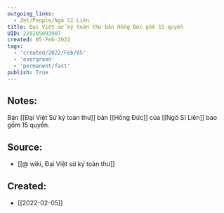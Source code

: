 ```yaml
---
outgoing_links:
  - Zet/People/Ngô Sĩ Liên
title: Đại Việt sử ký toàn thư bản Hồng Đức gồm 15 quyển
UID: 220205093907
created: 05-Feb-2022
tags:
  - 'created/2022/Feb/05'
  - 'evergreen'
  - 'permanent/fact'
publish: True
---
```

## Notes:
Bản [[Đại Việt Sử ký toàn thư]] bản [[Hồng Đức]] của [[Ngô Sĩ Liên]] bao gồm 15 quyển.

## Source:
- [[@ wiki, Đại Việt sử ký toàn thư]]


## Created:
- [[2022-02-05]]
